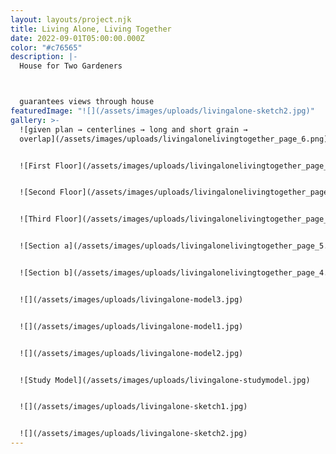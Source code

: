 ```yaml
---
layout: layouts/project.njk
title: Living Alone, Living Together
date: 2022-09-01T05:00:00.000Z
color: "#c76565"
description: |-
  House for Two Gardeners



  guarantees views through house
featuredImage: "![](/assets/images/uploads/livingalone-sketch2.jpg)"
gallery: >-
  ![given plan → centerlines → long and short grain →
  overlap](/assets/images/uploads/livingalonelivingtogether_page_6.png)


  ![First Floor](/assets/images/uploads/livingalonelivingtogether_page_1.png)


  ![Second Floor](/assets/images/uploads/livingalonelivingtogether_page_2.png)


  ![Third Floor](/assets/images/uploads/livingalonelivingtogether_page_3.png)


  ![Section a](/assets/images/uploads/livingalonelivingtogether_page_5.png)


  ![Section b](/assets/images/uploads/livingalonelivingtogether_page_4.png)


  ![](/assets/images/uploads/livingalone-model3.jpg)


  ![](/assets/images/uploads/livingalone-model1.jpg)


  ![](/assets/images/uploads/livingalone-model2.jpg)


  ![Study Model](/assets/images/uploads/livingalone-studymodel.jpg)


  ![](/assets/images/uploads/livingalone-sketch1.jpg)


  ![](/assets/images/uploads/livingalone-sketch2.jpg)
---
```

